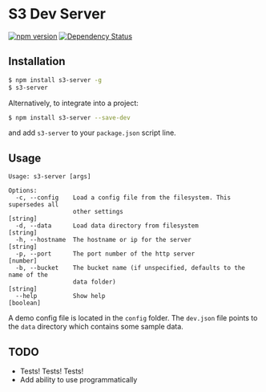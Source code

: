 # S3 Dev Server

[![npm version](https://badge.fury.io/js/s3-server.svg)](https://badge.fury.io/js/s3-server)
[![Dependency Status](https://david-dm.org/davepgreene/s3-server.svg)](https://david-dm.org/davepgreene/s3-server)

## Installation

```bash
$ npm install s3-server -g
$ s3-server
```
Alternatively, to integrate into a project:
```bash
$ npm install s3-server --save-dev
```
and add `s3-server` to your `package.json` script line.

## Usage
```
Usage: s3-server [args]

Options:
  -c, --config    Load a config file from the filesystem. This supersedes all
                  other settings                                        [string]
  -d, --data      Load data directory from filesystem                   [string]
  -h, --hostname  The hostname or ip for the server                     [string]
  -p, --port      The port number of the http server                    [number]
  -b, --bucket    The bucket name (if unspecified, defaults to the name of the
                  data folder)                                          [string]
  --help          Show help                                            [boolean]
```

A demo config file is located in the `config` folder. The `dev.json` file points to the `data` directory which contains some sample data.

## TODO
* Tests! Tests! Tests!
* Add ability to use programmatically
